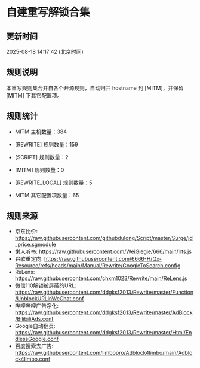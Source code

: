 # 自建重写解锁合集

## 更新时间
2025-08-18 14:17:42 (北京时间)

## 规则说明
本重写规则集合并自各个开源规则，自动归并 hostname 到 [MITM]，并保留 [MITM] 下其它配置项。

## 规则统计
- MITM 主机数量：384
- [REWRITE] 规则数量：159
- [SCRIPT] 规则数量：2
- [MITM] 规则数量：0
- [REWRITE_LOCAL] 规则数量：5

- MITM 其它配置项数量：65

## 规则来源
- 京东比价: https://raw.githubusercontent.com/githubdulong/Script/master/Surge/jd_price.sgmodule
- 懒人听书: https://raw.githubusercontent.com/WeiGiegie/666/main/lrts.js
- 谷歌重定向: https://raw.githubusercontent.com/6666-H/Qx-Resource/refs/heads/main/Manual/Rewrite/GoogleToSearch.config
- ReLens: https://raw.githubusercontent.com/chxm1023/Rewrite/main/ReLens.js
- 微信110解锁被屏蔽的URL: https://raw.githubusercontent.com/ddgksf2013/Rewrite/master/Function/UnblockURLinWeChat.conf
- 哔哩哔哩广告净化: https://raw.githubusercontent.com/ddgksf2013/Rewrite/master/AdBlock/BilibiliAds.conf
- Google自动翻页: https://raw.githubusercontent.com/ddgksf2013/Rewrite/master/Html/EndlessGoogle.conf
- 百度搜索去广告: https://raw.githubusercontent.com/limbopro/Adblock4limbo/main/Adblock4limbo.conf
